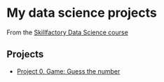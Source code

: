 # My data science projects
From the [Skillfactory Data Science course](https://skillfactory.ru/data-scienctist)

## Projects
* [Project 0. Game: Guess the number](https://github.com/SegaGLm/skill_factory_ds/blob/main/project_0)